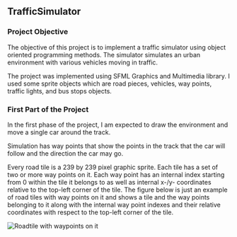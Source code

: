 ## TrafficSimulator

### Project Objective

The objective of this project is to implement a traffic simulator using object oriented programming methods. The simulator simulates an urban environment with various vehicles moving in traffic.

The project was implemented using SFML Graphics and Multimedia library. I used some sprite objects which are road pieces, vehicles, way points, traffic lights, and bus stops objects.

### First Part of the Project

In the first phase of the project, I am expected to draw the environment and move a single car around the track.

Simulation has way points that show the points in the track that the car will follow and the direction the car may go.

Every road tile is a 239 by 239 pixel graphic sprite. Each tile has a set of two or more way points on it. Each way point has an internal index starting from 0 within the tile it belongs to as well as internal x-/y- coordinates relative to the top-left corner of the tile. The figure below is just an example of road tiles with way points on it and shows a tile and the way points belonging to it along with the internal way point indexes and their relative coordinates with respect to the top-left corner of the tile.

![Roadtile with waypoints on it](https://imgur.com/xrdCpYJ)
